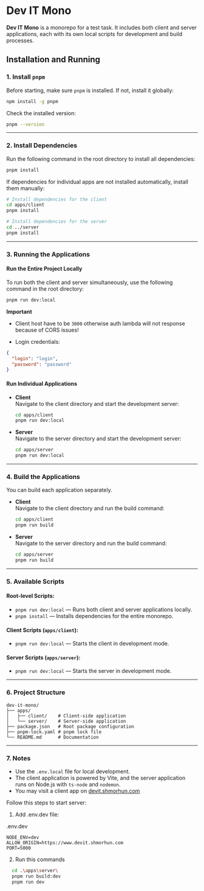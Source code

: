 # Dev IT Mono

**Dev IT Mono** is a monorepo for a test task. It includes both client and server applications, each with its own local scripts for development and build processes.

## Installation and Running

### 1. Install `pnpm`

Before starting, make sure `pnpm` is installed. If not, install it globally:

```bash
npm install -g pnpm
```

Check the installed version:

```bash
pnpm --version
```

---

### 2. Install Dependencies

Run the following command in the root directory to install all dependencies:

```bash
pnpm install
```

If dependencies for individual apps are not installed automatically, install them manually:

```bash
# Install dependencies for the client
cd apps/client
pnpm install

# Install dependencies for the server
cd ../server
pnpm install
```

---

### 3. Running the Applications

#### Run the Entire Project Locally

To run both the client and server simultaneously, use the following command in the root directory:

```bash
pnpm run dev:local
```

**Important**

- Client host have to be `3000` otherwise auth lambda will not response because of CORS issues!

- Login credentials:

```json
{
  "login": "login",
  "password": "password"
}
```

#### Run Individual Applications

- **Client**  
  Navigate to the client directory and start the development server:

  ```bash
  cd apps/client
  pnpm run dev:local
  ```

- **Server**  
  Navigate to the server directory and start the development server:

  ```bash
  cd apps/server
  pnpm run dev:local
  ```

---

### 4. Build the Applications

You can build each application separately.

- **Client**  
  Navigate to the client directory and run the build command:

  ```bash
  cd apps/client
  pnpm run build
  ```

- **Server**  
  Navigate to the server directory and run the build command:

  ```bash
  cd apps/server
  pnpm run build
  ```

---

### 5. Available Scripts

#### Root-level Scripts:

- `pnpm run dev:local` — Runs both client and server applications locally.
- `pnpm install` — Installs dependencies for the entire monorepo.

#### Client Scripts (`apps/client`):

- `pnpm run dev:local` — Starts the client in development mode.

#### Server Scripts (`apps/server`):

- `pnpm run dev:local` — Starts the server in development mode.

---

### 6. Project Structure

```plaintext
dev-it-mono/
├── apps/
│   ├── client/    # Client-side application
│   └── server/    # Server-side application
├── package.json   # Root package configuration
├── pnpm-lock.yaml # pnpm lock file
└── README.md      # Documentation
```

---

### 7. Notes

- Use the `.env.local` file for local development.
- The client application is powered by Vite, and the server application runs on Node.js with `ts-node` and `nodemon`.
- You may visit a client app on [devit.shmorhun.com](https://www.devit.shmorhun.com/)

Follow this steps to start server:

1. Add .env.dev file:

.env.dev

```
NODE_ENV=dev
ALLOW_ORIGIN=https://www.devit.shmorhun.com
PORT=5000
```

2. Run this commands

```bash
  cd .\apps\server\
  pnpm run build:dev
  pnpm run dev

```
